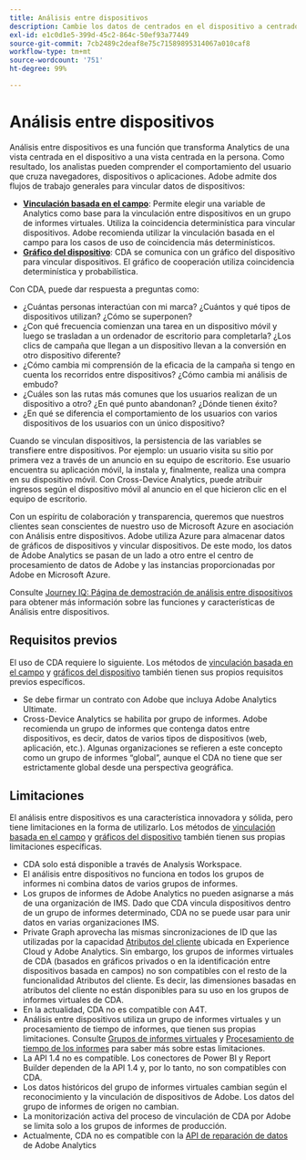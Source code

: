 ```yaml
---
title: Análisis entre dispositivos
description: Cambie los datos de centrados en el dispositivo a centrados en la persona mediante la vinculación de los datos del dispositivo.
exl-id: e1c0d1e5-399d-45c2-864c-50ef93a77449
source-git-commit: 7cb2489c2deaf8e75c71589895314067a010caf8
workflow-type: tm+mt
source-wordcount: '751'
ht-degree: 99%

---
```


# Análisis entre dispositivos

Análisis entre dispositivos es una función que transforma Analytics de una vista centrada en el dispositivo a una vista centrada en la persona. Como resultado, los analistas pueden comprender el comportamiento del usuario que cruza navegadores, dispositivos o aplicaciones. Adobe admite dos flujos de trabajo generales para vincular datos de dispositivos:

* [**Vinculación basada en el campo**](field-based-stitching.md): Permite elegir una variable de Analytics como base para la vinculación entre dispositivos en un grupo de informes virtuales. Utiliza la coincidencia determinística para vincular dispositivos. Adobe recomienda utilizar la vinculación basada en el campo para los casos de uso de coincidencia más determinísticos.
* [**Gráfico del dispositivo**](device-graph.md): CDA se comunica con un gráfico del dispositivo para vincular dispositivos. El gráfico de cooperación utiliza coincidencia determinística y probabilística.

Con CDA, puede dar respuesta a preguntas como:

* ¿Cuántas personas interactúan con mi marca? ¿Cuántos y qué tipos de dispositivos utilizan? ¿Cómo se superponen?
* ¿Con qué frecuencia comienzan una tarea en un dispositivo móvil y luego se trasladan a un ordenador de escritorio para completarla? ¿Los clics de campaña que llegan a un dispositivo llevan a la conversión en otro dispositivo diferente?
* ¿Cómo cambia mi comprensión de la eficacia de la campaña si tengo en cuenta los recorridos entre dispositivos? ¿Cómo cambia mi análisis de embudo?
* ¿Cuáles son las rutas más comunes que los usuarios realizan de un dispositivo a otro? ¿En qué punto abandonan? ¿Dónde tienen éxito?
* ¿En qué se diferencia el comportamiento de los usuarios con varios dispositivos de los usuarios con un único dispositivo?

Cuando se vinculan dispositivos, la persistencia de las variables se transfiere entre dispositivos. Por ejemplo: un usuario visita su sitio por primera vez a través de un anuncio en su equipo de escritorio. Ese usuario encuentra su aplicación móvil, la instala y, finalmente, realiza una compra en su dispositivo móvil. Con Cross-Device Analytics, puede atribuir ingresos según el dispositivo móvil al anuncio en el que hicieron clic en el equipo de escritorio.

Con un espíritu de colaboración y transparencia, queremos que nuestros clientes sean conscientes de nuestro uso de Microsoft Azure en asociación con Análisis entre dispositivos. Adobe utiliza Azure para almacenar datos de gráficos de dispositivos y vincular dispositivos. De este modo, los datos de Adobe Analytics se pasan de un lado a otro entre el centro de procesamiento de datos de Adobe y las instancias proporcionadas por Adobe en Microsoft Azure.

Consulte [Journey IQ: Página de demostración de análisis entre dispositivos](https://adobe.ly/aacda) para obtener más información sobre las funciones y características de Análisis entre dispositivos.

## Requisitos previos

El uso de CDA requiere lo siguiente. Los métodos de [vinculación basada en el campo](field-based-stitching.md) y [gráficos del dispositivo](device-graph.md) también tienen sus propios requisitos previos específicos.

* Se debe firmar un contrato con Adobe que incluya Adobe Analytics Ultimate.
* Cross-Device Analytics se habilita por grupo de informes. Adobe recomienda un grupo de informes que contenga datos entre dispositivos, es decir, datos de varios tipos de dispositivos (web, aplicación, etc.). Algunas organizaciones se refieren a este concepto como un grupo de informes “global”, aunque el CDA no tiene que ser estrictamente global desde una perspectiva geográfica.

## Limitaciones

El análisis entre dispositivos es una característica innovadora y sólida, pero tiene limitaciones en la forma de utilizarlo. Los métodos de [vinculación basada en el campo](field-based-stitching.md) y [gráficos del dispositivo](device-graph.md) también tienen sus propias limitaciones específicas.

* CDA solo está disponible a través de Analysis Workspace.
* El análisis entre dispositivos no funciona en todos los grupos de informes ni combina datos de varios grupos de informes.
* Los grupos de informes de Adobe Analytics no pueden asignarse a más de una organización de IMS. Dado que CDA vincula dispositivos dentro de un grupo de informes determinado, CDA no se puede usar para unir datos en varias organizaciones IMS.
* Private Graph aprovecha las mismas sincronizaciones de ID que las utilizadas por la capacidad [Atributos del cliente](https://experienceleague.adobe.com/docs/core-services/interface/customer-attributes/attributes.html?lang=es#customer-attributes) ubicada en Experience Cloud y Adobe Analytics. Sin embargo, los grupos de informes virtuales de CDA (basados en gráficos privados o en la identificación entre dispositivos basada en campos) no son compatibles con el resto de la funcionalidad Atributos del cliente. Es decir, las dimensiones basadas en atributos del cliente no están disponibles para su uso en los grupos de informes virtuales de CDA.
* En la actualidad, CDA no es compatible con A4T.
* Análisis entre dispositivos utiliza un grupo de informes virtuales y un procesamiento de tiempo de informes, que tienen sus propias limitaciones. Consulte [Grupos de informes virtuales](../vrs/vrs-about.md) y [Procesamiento de tiempo de los informes](../vrs/vrs-report-time-processing.md) para saber más sobre estas limitaciones.
* La API 1.4 no es compatible. Los conectores de Power BI y Report Builder dependen de la API 1.4 y, por lo tanto, no son compatibles con CDA.
* Los datos históricos del grupo de informes virtuales cambian según el reconocimiento y la vinculación de dispositivos de Adobe. Los datos del grupo de informes de origen no cambian.
* La monitorización activa del proceso de vinculación de CDA por Adobe se limita solo a los grupos de informes de producción.
* Actualmente, CDA no es compatible con la [API de reparación de datos](https://www.adobe.io/apis/experiencecloud/analytics/docs.html#!AdobeDocs/analytics-2.0-apis/master/data-repair.md) de Adobe Analytics
